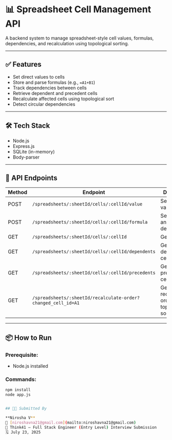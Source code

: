 # 📊 Spreadsheet Cell Management API

A backend system to manage spreadsheet-style cell values, formulas, dependencies, and recalculation using topological sorting.

---

## ✅ Features

- Set direct values to cells
- Store and parse formulas (e.g., `=A1+B1`)
- Track dependencies between cells
- Retrieve dependent and precedent cells
- Recalculate affected cells using topological sort
- Detect circular dependencies

---

## 🛠️ Tech Stack

- Node.js
- Express.js
- SQLite (in-memory)
- Body-parser

---

## 🚀 API Endpoints

| Method | Endpoint                                               | Description                            |
|--------|--------------------------------------------------------|----------------------------------------|
| POST   | `/spreadsheets/:sheetId/cells/:cellId/value`           | Set direct cell value                  |
| POST   | `/spreadsheets/:sheetId/cells/:cellId/formula`         | Set formula and update dependencies    |
| GET    | `/spreadsheets/:sheetId/cells/:cellId`                 | Get cell state                         |
| GET    | `/spreadsheets/:sheetId/cells/:cellId/dependents`      | Get dependent cells                    |
| GET    | `/spreadsheets/:sheetId/cells/:cellId/precedents`      | Get precedent cells                    |
| GET    | `/spreadsheets/:sheetId/recalculate-order?changed_cell_id=A1` | Get recalculation order with topological sort |

---

## 📦 How to Run

### Prerequisite:
- Node.js installed

### Commands:

```bash
npm install
node app.js


## 👩‍💻 Submitted By

**Nirosha V**  
📧 [niroshavna21@gmail.com](mailto:niroshavna21@gmail.com)  
🎯 Think41 – Full Stack Engineer (Entry Level) Interview Submission  
🗓️ July 23, 2025

